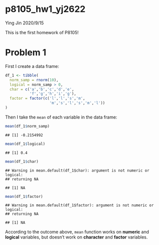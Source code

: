 p8105\_hw1\_yj2622
================
Ying Jin
2020/9/15

This is the first homework of P8105\!

# Problem 1

First I create a data frame:

``` r
df_1 <- tibble(
  norm_samp = rnorm(10),
  logical = norm_samp > 0,
  char = c('a','b','c','d','e',
           'f','g','h','i','g'),
  factor = factor(c('l','l','s','m',
                    'm','s','l','s','m','l'))
)
```

Then I take the `mean` of each variable in the data frame:

``` r
mean(df_1$norm_samp)
```

    ## [1] -0.2154992

``` r
mean(df_1$logical)
```

    ## [1] 0.4

``` r
mean(df_1$char)
```

    ## Warning in mean.default(df_1$char): argument is not numeric or logical:
    ## returning NA

    ## [1] NA

``` r
mean(df_1$factor)
```

    ## Warning in mean.default(df_1$factor): argument is not numeric or logical:
    ## returning NA

    ## [1] NA

According to the outcome above, `mean` function works on **numeric** and
**logical** variables, but doesn’t work on **character** and **factor**
variables.
